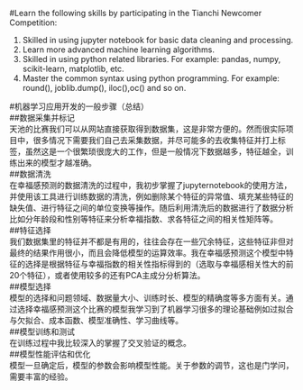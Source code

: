 #Learn the following skills by participating in the Tianchi Newcomer Competition:
1. Skilled in using jupyter notebook for basic data cleaning and processing.
2. Learn more advanced machine learning algorithms.
3. Skilled in using python related libraries. For example: pandas, numpy, scikit-learn, matplotlib, etc.
4. Master the common syntax using python programming. For example: round(), joblib.dump(), iloc(),oc() and so on.


#机器学习应用开发的一般步骤（总结）<br>
##数据采集并标记<br>
    天池的比赛我们可以从网站直接获取得到数据集，这是非常方便的。然而很实际项目中，很多情况下需要我们自己去采集数据，并尽可能多的去收集特征并打上标签，虽然这是一个很繁琐很庞大的工作，但是一般情况下数据越多，特征越全，训练出来的模型才越准确。<br>
##数据清洗<br>
    在幸福感预测的数据清洗的过程中，我初步掌握了jupyternotebook的使用方法，并使用该工具进行训练数据的清洗，例如删除某个特征的异常值、填充某些特征的缺失值、进行特征之间的单位变换等操作。随后利用清洗后的数据进行了数据分析比如分年龄段和性别等特征来分析幸福指数、求各特征之间的相关性矩阵等。<br>
##特征选择<br>
    我们数据集里的特征并不都是有用的，往往会存在一些冗余特征，这些特征非但对最终的结果作用很小，而且会降低模型的运算效率。我在幸福感预测这个模型中特征的选择是根据特征与幸福指数的相关性指标得到的（选取与幸福感相关性大的前20个特征），或者使用较多的还有PCA主成分分析算法。<br>
##模型选择<br>
    模型的选择和问题领域、数据量大小、训练时长、模型的精确度等多方面有关。通过选择幸福感预测这个比赛的模型我学习到了机器学习很多的理论基础例如过拟合与欠拟合、成本函数、模型准确性、学习曲线等。<br>
##模型训练和测试<br>
    在训练过程中我比较深入的掌握了交叉验证的概念。<br>
##模型性能评估和优化<br>
    模型一旦确定后，模型的参数会影响模型性能。关于参数的调节，这也是门学问，需要丰富的经验。<br>
